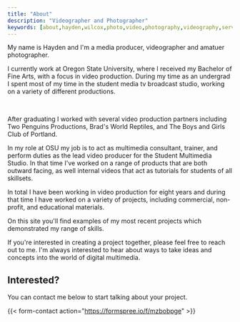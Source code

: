 ```yaml
---
title: "About"
description: "Videographer and Photographer"
keywords: [about,hayden,wilcox,photo,video,photography,videography,services]
---
```


My name is Hayden and I'm a media producer, videographer and amatuer photographer.


I currently work at Oregon State University, where I received my Bachelor of Fine Arts, with a focus in video production. During my time as an undergrad I spent most of my time in the student media tv broadcast studio, working on a variety of different productions.

​

After graduating I worked with several video production partners including Two Penguins Productions, Brad's World Reptiles, and The Boys and Girls Club of Portland.



In my role at OSU my job is to act as multimedia consultant, trainer, and perform duties as the lead video producer for the Student Multimedia Studio. In that time I've worked on a range of products that are both outward facing, as well internal videos that act as tutorials for students of all skillsets.

In total I have been working in video production for eight years and during that time I have worked on a variety of projects, including commercial, non-profit, and educational materials.

On this site you'll find examples of my most recent projects which demonstrated my range of skills.

If you're interested in creating a project together, please feel free to reach out to me. I'm always interested to hear about ways to take ideas and concepts into the world of digital multimedia.

## Interested? 

You can contact me below to start talking about your project.

{{< form-contact action="https://formspree.io/f/mzbobpge" >}}
